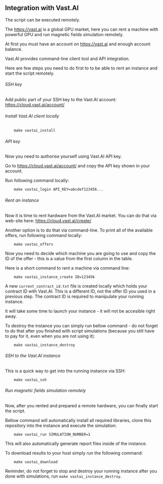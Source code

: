 ## Integration with Vast.AI

The script can be executed remotely.

The https://vast.ai is a global GPU market, here you can rent a machine with powerful GPU and run magnetic fields simulation remotely.

At first you must have an account on https://vast.ai and enough account balance.

Vast.AI provides command-line client tool and API integration.

Here are few steps you need to do first to to be able to rent an instance and start the script remotely.



###### SSH key

Add public part of your SSH key to the Vast.AI account: https://cloud.vast.ai/account/



###### Install Vast.AI client locally

        make vastai_install



###### API key

Now you need to authorise yourself using Vast.AI API key.

Go to https://cloud.vast.ai/account/ and copy the API key shown in your account.

Run following command locally:

        make vastai_login API_KEY=abcdef123456...



###### Rent an instance

Now it is time to rent hardware from the Vast.AI market. You can do that via web-site here: https://cloud.vast.ai/create/

Another option is to do that via command-line. To print all of the available offers, run following command locally:

        make vastai_offers


Now you need to decide which machine you are going to use and copy the ID of the offer - this is a value from the first column in the table.

Here is a short command to rent a machine via command line:

        make vastai_instance_create ID=123456


A new `current_contract_id.txt` file is created locally which holds your contract ID with Vast.AI. This is a different ID, not the offer ID you used in a previous step. The contract ID is required to manipulate your running instance.

It will take some time to launch your instance - it will not be accesible right away.

To destroy the instance you can simply run bellow command - do not forget to do that after you finished with script simulations (because you still have to pay for it, even when you are not using it):

        make vastai_instance_destroy



###### SSH to the Vast.AI instance

This is a quick way to get into the running instance via SSH:

        make vastai_ssh



###### Run magnetic fields simulation remotely

Now, after you rented and prepared a remote hardware, you can finally start the script.

Bellow command will automatically install all required libraries, clone this repository into the instance and execute the simulation:

        make vastai_run SIMULATION_NUMBER=1


This will also automatically generate report files inside of the instance.

To download results to your host simply run the following command:

        make vastai_download


Reminder, do not forget to stop and destroy your running instance after you done with simulations, run `make vastai_instance_destroy`.
